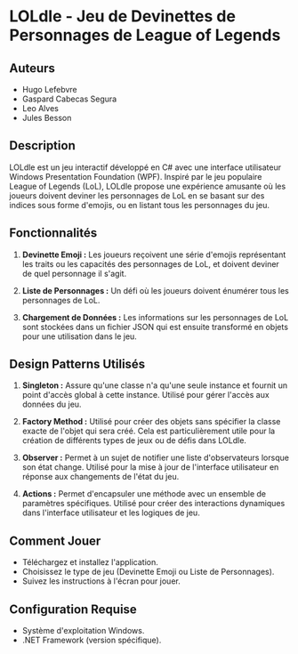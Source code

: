 # LOLdle - Jeu de Devinettes de Personnages de League of Legends

## Auteurs

- Hugo Lefebvre
- Gaspard Cabecas Segura
- Leo Alves
- Jules Besson

## Description

LOLdle est un jeu interactif développé en C# avec une interface utilisateur Windows Presentation Foundation (WPF). Inspiré par le jeu populaire League of Legends (LoL), LOLdle propose une expérience amusante où les joueurs doivent deviner les personnages de LoL en se basant sur des indices sous forme d'emojis, ou en listant tous les personnages du jeu.

## Fonctionnalités

1. **Devinette Emoji :** Les joueurs reçoivent une série d'emojis représentant les traits ou les capacités des personnages de LoL, et doivent deviner de quel personnage il s'agit.

2. **Liste de Personnages :** Un défi où les joueurs doivent énumérer tous les personnages de LoL.

3. **Chargement de Données :** Les informations sur les personnages de LoL sont stockées dans un fichier JSON qui est ensuite transformé en objets pour une utilisation dans le jeu.

## Design Patterns Utilisés

1. **Singleton :** Assure qu'une classe n'a qu'une seule instance et fournit un point d'accès global à cette instance. Utilisé pour gérer l'accès aux données du jeu.

2. **Factory Method :** Utilisé pour créer des objets sans spécifier la classe exacte de l'objet qui sera créé. Cela est particulièrement utile pour la création de différents types de jeux ou de défis dans LOLdle.

3. **Observer :** Permet à un sujet de notifier une liste d'observateurs lorsque son état change. Utilisé pour la mise à jour de l'interface utilisateur en réponse aux changements de l'état du jeu.

4. **Actions :** Permet d'encapsuler une méthode avec un ensemble de paramètres spécifiques. Utilisé pour créer des interactions dynamiques dans l'interface utilisateur et les logiques de jeu.

## Comment Jouer

- Téléchargez et installez l'application.
- Choisissez le type de jeu (Devinette Emoji ou Liste de Personnages).
- Suivez les instructions à l'écran pour jouer.

## Configuration Requise

- Système d'exploitation Windows.
- .NET Framework (version spécifique).
